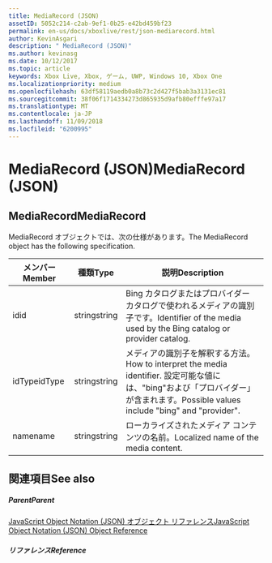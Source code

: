 ```yaml
---
title: MediaRecord (JSON)
assetID: 5052c214-c2ab-9ef1-0b25-e42bd459bf23
permalink: en-us/docs/xboxlive/rest/json-mediarecord.html
author: KevinAsgari
description: " MediaRecord (JSON)"
ms.author: kevinasg
ms.date: 10/12/2017
ms.topic: article
keywords: Xbox Live, Xbox, ゲーム, UWP, Windows 10, Xbox One
ms.localizationpriority: medium
ms.openlocfilehash: 63df58119aedb0a8b73c2d427f5bab3a3131ec81
ms.sourcegitcommit: 38f06f1714334273d865935d9afb80efffe97a17
ms.translationtype: MT
ms.contentlocale: ja-JP
ms.lasthandoff: 11/09/2018
ms.locfileid: "6200995"
---
```

# <a name="mediarecord-json"></a><span data-ttu-id="e9536-104">MediaRecord (JSON)</span><span class="sxs-lookup"><span data-stu-id="e9536-104">MediaRecord (JSON)</span></span>
 
<a id="ID4EO"></a>

 
## <a name="mediarecord"></a><span data-ttu-id="e9536-105">MediaRecord</span><span class="sxs-lookup"><span data-stu-id="e9536-105">MediaRecord</span></span>
 
<span data-ttu-id="e9536-106">MediaRecord オブジェクトでは、次の仕様があります。</span><span class="sxs-lookup"><span data-stu-id="e9536-106">The MediaRecord object has the following specification.</span></span>
 
| <span data-ttu-id="e9536-107">メンバー</span><span class="sxs-lookup"><span data-stu-id="e9536-107">Member</span></span>| <span data-ttu-id="e9536-108">種類</span><span class="sxs-lookup"><span data-stu-id="e9536-108">Type</span></span>| <span data-ttu-id="e9536-109">説明</span><span class="sxs-lookup"><span data-stu-id="e9536-109">Description</span></span>| 
| --- | --- | --- | 
| <span data-ttu-id="e9536-110">id</span><span class="sxs-lookup"><span data-stu-id="e9536-110">id</span></span>| <span data-ttu-id="e9536-111">string</span><span class="sxs-lookup"><span data-stu-id="e9536-111">string</span></span>| <span data-ttu-id="e9536-112">Bing カタログまたはプロバイダー カタログで使われるメディアの識別子です。</span><span class="sxs-lookup"><span data-stu-id="e9536-112">Identifier of the media used by the Bing catalog or provider catalog.</span></span>| 
| <span data-ttu-id="e9536-113">idType</span><span class="sxs-lookup"><span data-stu-id="e9536-113">idType</span></span>| <span data-ttu-id="e9536-114">string</span><span class="sxs-lookup"><span data-stu-id="e9536-114">string</span></span>| <span data-ttu-id="e9536-115">メディアの識別子を解釈する方法。</span><span class="sxs-lookup"><span data-stu-id="e9536-115">How to interpret the media identifier.</span></span> <span data-ttu-id="e9536-116">設定可能な値には、"bing"および「プロバイダー」が含まれます。</span><span class="sxs-lookup"><span data-stu-id="e9536-116">Possible values include "bing" and "provider".</span></span>| 
| <span data-ttu-id="e9536-117">name</span><span class="sxs-lookup"><span data-stu-id="e9536-117">name</span></span>| <span data-ttu-id="e9536-118">string</span><span class="sxs-lookup"><span data-stu-id="e9536-118">string</span></span>| <span data-ttu-id="e9536-119">ローカライズされたメディア コンテンツの名前。</span><span class="sxs-lookup"><span data-stu-id="e9536-119">Localized name of the media content.</span></span>| 
  
<a id="ID4ECC"></a>

 
## <a name="see-also"></a><span data-ttu-id="e9536-120">関連項目</span><span class="sxs-lookup"><span data-stu-id="e9536-120">See also</span></span>
 
<a id="ID4EEC"></a>

 
##### <a name="parent"></a><span data-ttu-id="e9536-121">Parent</span><span class="sxs-lookup"><span data-stu-id="e9536-121">Parent</span></span> 

[<span data-ttu-id="e9536-122">JavaScript Object Notation (JSON) オブジェクト リファレンス</span><span class="sxs-lookup"><span data-stu-id="e9536-122">JavaScript Object Notation (JSON) Object Reference</span></span>](atoc-xboxlivews-reference-json.md)

  
<a id="ID4EQC"></a>

 
##### <a name="reference"></a><span data-ttu-id="e9536-123">リファレンス</span><span class="sxs-lookup"><span data-stu-id="e9536-123">Reference</span></span>   